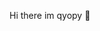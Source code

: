 Hi there im qyopy 👋

<!--
**qyopy/qyopy** is a ✨ _special_ ✨ repository because its `README.md` (this file) appears on your GitHub profile.

Here are some ideas to get you started:

- 🔭 I’m currently working on galaxyhax project
- 🌱 I’m currently learning C++ and C#
- 👯 I’m looking to collaborate on ...
- 🤔 I’m looking for help with C#
- 💬 Ask me about galaxyhax project in private if you want
- 📫 How to reach me: silver qyopy#0001 email: qyopybusiness@gmail.com
- 😄 Pronouns: He/They/Them
- ⚡ Fun fact: ...
-->
